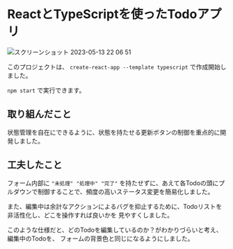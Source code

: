 # ReactとTypeScriptを使ったTodoアプリ

![スクリーンショット 2023-05-13 22 06 51](https://github.com/yokkepp/my-react-todo-app/assets/107005662/32e41c1e-ee0a-46e8-aafe-e9b4463344df)

このプロジェクトは、
`create-react-app --template typescript`
で作成開始しました。

`npm start`
で実行できます。


## 取り組んだこと
状態管理を自在にできるように、状態を持たせる更新ボタンの制御を重点的に開発しました。


## 工夫したこと
フォーム内部に
`"未処理" "処理中" "完了"`
を持たせずに、あえて各Todoの頭にプルダウンで制御することで、頻度の高いステータス変更を簡易化しました。

また、編集中は余計なアクションによるバグを抑止するために、Todoリストを非活性化し、どこを操作すれば良いかを
見やすくしました。

このような仕様だと、どのTodoを編集しているのか？がわかりづらいと考え、編集中のTodoを、
フォームの背景色と同じになるようにしました。
